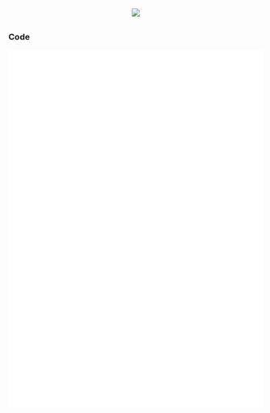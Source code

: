 <h1 align="center"> <a href="https://blog.thatcoder.cn/"> <img src="https://readme-typing-svg.herokuapp.com/?lines=That%20Coder;笔名钟意;&center=true&size=27"> </a> </h1>

### Code
<div align="center"> <img src="/github-metrics.svg"> </div>

<!-- ### API
[Fcircle朋友圈](https://fcircle.thatapi.cn), [网易云音乐API](https://netease.thatapi.cn), [RSS订阅](https://rsshub.thatapi.cn)--[参考文档](https://docs.rsshub.app/), [Github相关](https://github.thatapi.cn)
-->
<!-- ### About Me -->
<!-- <div align="center"> <img src="https://github.thatapi.cn/api?username=ThatCoders&show_icons=true&count_private=true&hide=prs&theme=default_repocard"> </div> -->
